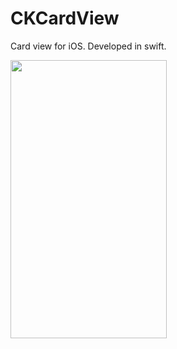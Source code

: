 # CKCardView
Card view for iOS. Developed in swift.

<img src="https://github.com/Akhil-Ck/CKCardView/blob/master/CKCardView/CardViewGif.gif" width="250" height="445">
